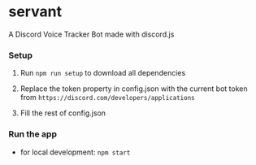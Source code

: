 # servant
A Discord Voice Tracker Bot made with discord.js

### Setup

1. Run `npm run setup` to download all dependencies

2. Replace the token property in config.json with the current bot token from `https://discord.com/developers/applications`

3. Fill the rest of config.json

### Run the app

- for local development: `npm start`